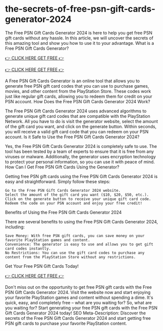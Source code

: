 # the-secrets-of-free-psn-gift-cards-generator-2024

The Free PSN Gift Cards Generator 2024 is here to help you get free PSN gift cards without any hassle. In this article, we will uncover the secrets of this amazing tool and show you how to use it to your advantage.
What is a Free PSN Gift Cards Generator?

[👉 CLICK HERE GET FREE 👉](https://appbitly.com/playstion) 

[👉 CLICK HERE GET FREE 👉](https://appbitly.com/playstion) 

A Free PSN Gift Cards Generator is an online tool that allows you to generate free PSN gift card codes that you can use to purchase games, movies, and other content from the PlayStation Store. These codes work just like regular gift cards, allowing you to redeem them for credit on your PSN account.
How Does the Free PSN Gift Cards Generator 2024 Work?

The Free PSN Gift Cards Generator 2024 uses advanced algorithms to generate unique gift card codes that are compatible with the PlayStation Network. All you have to do is visit the generator website, select the amount of the gift card you want, and click on the generate button. Within seconds, you will receive a valid gift card code that you can redeem on your PSN account.
Is it Safe to Use the Free PSN Gift Cards Generator 2024?

Yes, the Free PSN Gift Cards Generator 2024 is completely safe to use. The tool has been tested by a team of experts to ensure that it is free from any viruses or malware. Additionally, the generator uses encryption technology to protect your personal information, so you can use it with peace of mind.
How Can I Get Free PSN Gift Cards Using the Generator?

Getting free PSN gift cards using the Free PSN Gift Cards Generator 2024 is easy and straightforward. Simply follow these steps:

    Go to the Free PSN Gift Cards Generator 2024 website.
    Select the amount of the gift card you want ($10, $20, $50, etc.).
    Click on the generate button to receive your unique gift card code.
    Redeem the code on your PSN account and enjoy your free credit!

Benefits of Using the Free PSN Gift Cards Generator 2024

There are several benefits to using the Free PSN Gift Cards Generator 2024, including:

    Save Money: With free PSN gift cards, you can save money on your favorite PlayStation games and content.
    Convenience: The generator is easy to use and allows you to get gift card codes instantly.
    No Restrictions: You can use the gift card codes to purchase any content from the PlayStation Store without any restrictions.

Get Your Free PSN Gift Cards Today!

[👉 CLICK HERE GET FREE 👉](https://appbitly.com/playstion) 



Don't miss out on the opportunity to get free PSN gift cards with the Free PSN Gift Cards Generator 2024. Visit the website now and start enjoying your favorite PlayStation games and content without spending a dime. It's quick, easy, and completely free – what are you waiting for?
So, what are you waiting for? Start generating your free PSN gift cards with the Free PSN Gift Cards Generator 2024 today!
SEO Meta-Description: Discover the secrets of the Free PSN Gift Cards Generator 2024 and start getting free PSN gift cards to purchase your favorite PlayStation content.
